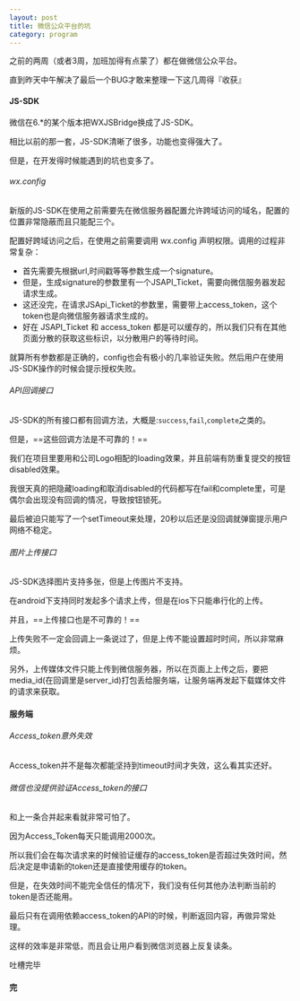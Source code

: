 ```yaml
---
layout: post
title: 微信公众平台的坑
category: program
---
```



之前的两周（或者3周，加班加得有点蒙了）都在做微信公众平台。

直到昨天中午解决了最后一个BUG才敢来整理一下这几周得『收获』

#### JS-SDK

微信在6.*的某个版本把WXJSBridge换成了JS-SDK。

相比以前的那一套，JS-SDK清晰了很多，功能也变得强大了。

但是，在开发得时候能遇到的坑也变多了。

###### wx.config

新版的JS-SDK在使用之前需要先在微信服务器配置允许跨域访问的域名，配置的位置非常隐蔽而且只能配三个。

配置好跨域访问之后，在使用之前需要调用 wx.config 声明权限。调用的过程非常复杂：

- 首先需要先根据url,时间戳等等参数生成一个signature。
- 但是，生成signature的参数里有一个JSAPI_Ticket，需要向微信服务器发起请求生成。
- 这还没完，在请求JSApi_Ticket的参数里，需要带上access_token，这个token也是向微信服务器请求生成的。
- 好在 JSAPI_Ticket 和 access_token 都是可以缓存的，所以我们只有在其他页面分散的获取这些标识，以分散用户的等待时间。  

就算所有参数都是正确的，config也会有极小的几率验证失败。然后用户在使用JS-SDK操作的时候会提示授权失败。

###### API回调接口

JS-SDK的所有接口都有回调方法，大概是:```success```,```fail```,```complete```之类的。

但是，==这些回调方法是不可靠的！==

我们在项目里要用和公司Logo相配的loading效果，并且前端有防重复提交的按钮disabled效果。

我很天真的把隐藏loading和取消disabled的代码都写在fail和complete里，可是偶尔会出现没有回调的情况，导致按钮锁死。

最后被迫只能写了一个setTimeout来处理，20秒以后还是没回调就弹窗提示用户网络不稳定。

###### 图片上传接口

JS-SDK选择图片支持多张，但是上传图片不支持。

在android下支持同时发起多个请求上传，但是在ios下只能串行化的上传。

并且，==上传接口也是不可靠的！==

上传失败不一定会回调上一条说过了，但是上传不能设置超时时间，所以非常麻烦。

另外，上传媒体文件只能上传到微信服务器，所以在页面上上传之后，要把media_id(在回调里是server_id)打包丢给服务端，让服务端再发起下载媒体文件的请求来获取。

#### 服务端

###### Access_token意外失效

Access_token并不是每次都能坚持到timeout时间才失效，这么看其实还好。

###### 微信也没提供验证Access_token的接口

和上一条合并起来看就非常可怕了。

因为Access_Token每天只能调用2000次。

所以我们会在每次请求来的时候验证缓存的access_token是否超过失效时间，然后决定是申请新的token还是直接使用缓存的token。

但是，在失效时间不能完全信任的情况下，我们没有任何其他办法判断当前的token是否还能用。

最后只有在调用依赖access_token的API的时候，判断返回内容，再做异常处理。

这样的效率是非常低，而且会让用户看到微信浏览器上反复读条。

吐槽完毕

#### 完

